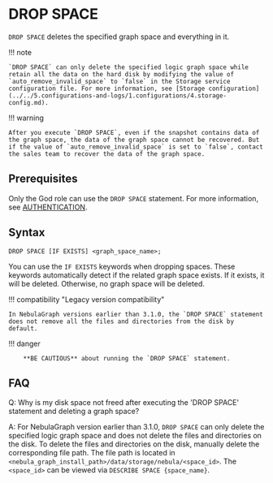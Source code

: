 # DROP SPACE

`DROP SPACE` deletes the specified graph space and everything in it.

!!! note

    `DROP SPACE` can only delete the specified logic graph space while retain all the data on the hard disk by modifying the value of `auto_remove_invalid_space` to `false` in the Storage service configuration file. For more information, see [Storage configuration](../../5.configurations-and-logs/1.configurations/4.storage-config.md).

!!! warning

    After you execute `DROP SPACE`, even if the snapshot contains data of the graph space, the data of the graph space cannot be recovered. But if the value of `auto_remove_invalid_space` is set to `false`, contact the sales team to recover the data of the graph space. 

## Prerequisites

Only the God role can use the `DROP SPACE` statement. For more information, see [AUTHENTICATION](../../7.data-security/1.authentication/1.authentication.md).

## Syntax

```ngql
DROP SPACE [IF EXISTS] <graph_space_name>;
```

You can use the `IF EXISTS` keywords when dropping spaces. These keywords automatically detect if the related graph space exists. If it exists, it will be deleted. Otherwise, no graph space will be deleted.

!!! compatibility "Legacy version compatibility"

    In NebulaGraph versions earlier than 3.1.0, the `DROP SPACE` statement does not remove all the files and directories from the disk by default.

!!! danger

        **BE CAUTIOUS** about running the `DROP SPACE` statement.


## FAQ

Q: Why is my disk space not freed after executing the 'DROP SPACE' statement and deleting a graph space?

A: For NebulaGraph version earlier than 3.1.0, `DROP SPACE` can only delete the specified logic graph space and does not delete the files and directories on the disk. To delete the files and directories on the disk, manually delete the corresponding file path. The file path is located in `<nebula_graph_install_path>/data/storage/nebula/<space_id>`. The `<space_id>` can be viewed via `DESCRIBE SPACE {space_name}`.
